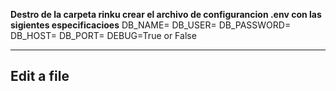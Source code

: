 **Destro de la carpeta rinku crear el archivo de configurancion .env con las sigientes especificacioes**
DB_NAME=
DB_USER=
DB_PASSWORD=
DB_HOST=
DB_PORT=
DEBUG=True or False

---

## Edit a file

